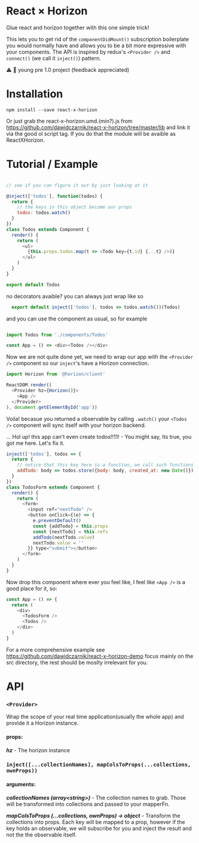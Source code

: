 # React × Horizon
Glue react and horizon together with this one simple trick! 

This lets you to get rid of the ```componentDidMount()``` subscription boilerplate you would normally have and allows you to be a bit more expressive with your components. The API is inspired by redux's ```<Provider />``` and ```connect()``` (we call it ```inject()```) pattern. 

:warning: :baby: young pre 1.0 project  (feedback appreciated)

# Installation

```
npm install --save react-x-horizon
```
Or just grab the react-x-horizon.umd.(min?).js from https://github.com/dawidczarnik/react-x-horizon/tree/master/lib 
and link it via the good ol script tag. If you do that the module will be avaible as ReactXHorizon. 

# Tutorial / Example

```js

// see if you can figure it out by just looking at it   

@inject(['todos'], function(todos) {
  return {
    // the keys in this object become our props
    todos: todos.watch()
  }
})
class Todos extends Component {
  render() {
    return (
      <ul> 
        {this.props.todos.map(t => <Todo key={t.id} {...t} />)} 
      </ul>
    )
  }
}

export default Todos

```
no decorators avaible? you can always just wrap like so

```js 
  export default inject(['todos'], todos => todos.watch())(Todos)
```

and you can use the component as usual, so for example 

```js

import Todos from './components/Todos'

const App = () => <div><Todos /></div>

```
Now we are not quite done yet, we need to wrap our app with the ```<Provider />``` component so our ```inject```'s have a Horizon connection. 

```js
import Horizon from '@horizon/client'

ReactDOM.render((
  <Provider hz={Horizon()}>
    <App />
  </Provider>
), document.getElementById('app'))
```
Voila! becasue you returned a observable by calling ```.watch()``` your ```<Todos />``` component will sync itself with your horizon backend. 

... Hol up! this app can't even create todos!!11! - You might say, Its true, you got me here. Let's fix it. 

```js
inject(['todos'], todos => {
  return {
    // notice that this key here is a function, we call such functions an actions. 
    addTodo: body => todos.store({body: body, created_at: new Date()}) 
  }
})
class TodosForm extends Component {
  render() {
    return (
      <form>
        <input ref="nextTodo" />
        <button onClick={(e) => {
          e.preventDefault()
          const {addTodo} = this.props
          const {nextTodo} = this.refs
          addTodo(nextTodo.value)
          nextTodo.value = ''
        }} type="submit"></button>
      </form>
    )
  }
}
```

Now drop this component where ever you feel like, I feel like ```<App />``` is a good place for it, so: 

```js
const App = () => {
  return (
    <div>
      <TodosForm />
      <Todos />
    </div>
  )
}
```

For a more comprehensive example see https://github.com/dawidczarnik/react-x-horizon-demo focus mainly on the src directory, the rest should be moslty irrelevant for you. 

# API

### `<Provider>`

Wrap the scope of your real time application(usually the whole app) and provide it a Horizon instance. 

#### props: 

***hz*** - The horizon instance


### `inject([...collectionNames], mapColsToProps(...collections, ownProps))`

#### arguments: 
  
***collectionNames (array\<string\>)*** - The collection names to grab. Those will be transformed into collections and passed to your mapperFn.

***mapColsToProps (...collections, ownProps) → object*** - Transform the collections into props. Each key will be mapped to a prop, however if the key holds an observable, we will subscribe for you and inject the result and not the the observable itself.


